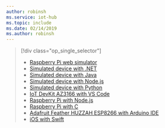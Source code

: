 ```yaml
---
author: robinsh
ms.service: iot-hub
ms.topic: include
ms.date: 02/14/2019
ms.author: robinsh
---
```

> [!div class="op_single_selector"]
> * [Raspberry Pi web simulator](../articles/iot-hub/iot-hub-raspberry-pi-web-simulator-get-started.md)   
> * [Simulated device with .NET](../articles/iot-hub/quickstart-send-telemetry-dotnet.md)
> * [Simulated device with Java](../articles/iot-hub/quickstart-send-telemetry-java.md)
> * [Simulated device with Node.js](../articles/iot-hub/quickstart-send-telemetry-node.md)
> * [Simulated device with Python](../articles/iot-hub/quickstart-send-telemetry-python.md)
> * [IoT DevKit AZ3166 with VS Code](../articles/iot-hub/iot-hub-arduino-iot-devkit-az3166-get-started.md)
> * [Raspberry Pi with Node.js](../articles/iot-hub/iot-hub-raspberry-pi-kit-node-get-started.md)
> * [Raspberry Pi with C](../articles/iot-hub/iot-hub-raspberry-pi-kit-c-get-started.md)
> * [Adafruit Feather HUZZAH ESP8266 with Arduino IDE](../articles/iot-hub/iot-hub-arduino-huzzah-esp8266-get-started.md)
> * [iOS with Swift](../articles/iot-hub/quickstart-send-telemetry-ios.md)
